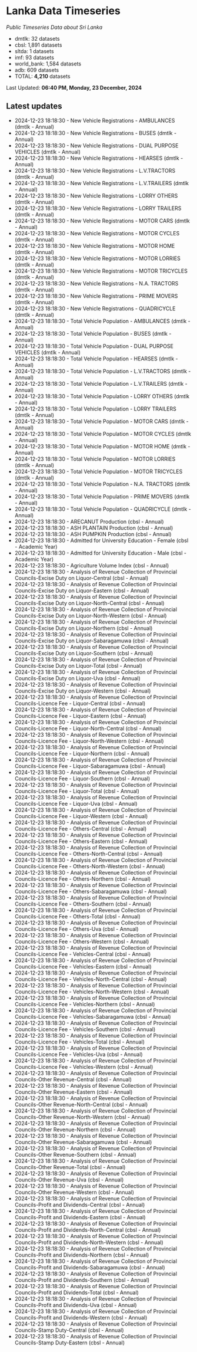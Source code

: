 # Lanka Data Timeseries
*Public Timeseries Data about Sri Lanka*

* dmtlk: 32 datasets
* cbsl: 1,891 datasets
* sltda: 1 datasets
* imf: 93 datasets
* world_bank: 1,584 datasets
* adb: 609 datasets
* TOTAL: **4,210** datasets

Last Updated: **06:40 PM, Monday, 23 December, 2024**

## Latest updates

* 2024-12-23 18:18:30 - New Vehicle Registrations - AMBULANCES (dmtlk - Annual)
* 2024-12-23 18:18:30 - New Vehicle Registrations - BUSES (dmtlk - Annual)
* 2024-12-23 18:18:30 - New Vehicle Registrations - DUAL PURPOSE VEHICLES (dmtlk - Annual)
* 2024-12-23 18:18:30 - New Vehicle Registrations - HEARSES (dmtlk - Annual)
* 2024-12-23 18:18:30 - New Vehicle Registrations - L.V.TRACTORS (dmtlk - Annual)
* 2024-12-23 18:18:30 - New Vehicle Registrations - L.V.TRAILERS (dmtlk - Annual)
* 2024-12-23 18:18:30 - New Vehicle Registrations - LORRY OTHERS (dmtlk - Annual)
* 2024-12-23 18:18:30 - New Vehicle Registrations - LORRY TRAILERS (dmtlk - Annual)
* 2024-12-23 18:18:30 - New Vehicle Registrations - MOTOR CARS (dmtlk - Annual)
* 2024-12-23 18:18:30 - New Vehicle Registrations - MOTOR CYCLES (dmtlk - Annual)
* 2024-12-23 18:18:30 - New Vehicle Registrations - MOTOR HOME (dmtlk - Annual)
* 2024-12-23 18:18:30 - New Vehicle Registrations - MOTOR LORRIES (dmtlk - Annual)
* 2024-12-23 18:18:30 - New Vehicle Registrations - MOTOR TRICYCLES (dmtlk - Annual)
* 2024-12-23 18:18:30 - New Vehicle Registrations - N.A. TRACTORS (dmtlk - Annual)
* 2024-12-23 18:18:30 - New Vehicle Registrations - PRIME MOVERS (dmtlk - Annual)
* 2024-12-23 18:18:30 - New Vehicle Registrations - QUADRICYCLE (dmtlk - Annual)
* 2024-12-23 18:18:30 - Total Vehicle Population - AMBULANCES (dmtlk - Annual)
* 2024-12-23 18:18:30 - Total Vehicle Population - BUSES (dmtlk - Annual)
* 2024-12-23 18:18:30 - Total Vehicle Population - DUAL PURPOSE VEHICLES (dmtlk - Annual)
* 2024-12-23 18:18:30 - Total Vehicle Population - HEARSES (dmtlk - Annual)
* 2024-12-23 18:18:30 - Total Vehicle Population - L.V.TRACTORS (dmtlk - Annual)
* 2024-12-23 18:18:30 - Total Vehicle Population - L.V.TRAILERS (dmtlk - Annual)
* 2024-12-23 18:18:30 - Total Vehicle Population - LORRY OTHERS (dmtlk - Annual)
* 2024-12-23 18:18:30 - Total Vehicle Population - LORRY TRAILERS (dmtlk - Annual)
* 2024-12-23 18:18:30 - Total Vehicle Population - MOTOR CARS (dmtlk - Annual)
* 2024-12-23 18:18:30 - Total Vehicle Population - MOTOR CYCLES (dmtlk - Annual)
* 2024-12-23 18:18:30 - Total Vehicle Population - MOTOR HOME (dmtlk - Annual)
* 2024-12-23 18:18:30 - Total Vehicle Population - MOTOR LORRIES (dmtlk - Annual)
* 2024-12-23 18:18:30 - Total Vehicle Population - MOTOR TRICYCLES (dmtlk - Annual)
* 2024-12-23 18:18:30 - Total Vehicle Population - N.A. TRACTORS (dmtlk - Annual)
* 2024-12-23 18:18:30 - Total Vehicle Population - PRIME MOVERS (dmtlk - Annual)
* 2024-12-23 18:18:30 - Total Vehicle Population - QUADRICYCLE (dmtlk - Annual)
* 2024-12-23 18:18:30 - ARECANUT Production (cbsl - Annual)
* 2024-12-23 18:18:30 - ASH PLANTAIN Production (cbsl - Annual)
* 2024-12-23 18:18:30 - ASH PUMPKIN Production (cbsl - Annual)
* 2024-12-23 18:18:30 - Admitted for University Education - Female (cbsl - Academic Year)
* 2024-12-23 18:18:30 - Admitted for University Education - Male (cbsl - Academic Year)
* 2024-12-23 18:18:30 - Agriculture Volume Index (cbsl - Annual)
* 2024-12-23 18:18:30 - Analysis of Revenue Collection of Provincial Councils-Excise Duty on Liquor-Central (cbsl - Annual)
* 2024-12-23 18:18:30 - Analysis of Revenue Collection of Provincial Councils-Excise Duty on Liquor-Eastern (cbsl - Annual)
* 2024-12-23 18:18:30 - Analysis of Revenue Collection of Provincial Councils-Excise Duty on Liquor-North-Central (cbsl - Annual)
* 2024-12-23 18:18:30 - Analysis of Revenue Collection of Provincial Councils-Excise Duty on Liquor-North-Western (cbsl - Annual)
* 2024-12-23 18:18:30 - Analysis of Revenue Collection of Provincial Councils-Excise Duty on Liquor-Northern (cbsl - Annual)
* 2024-12-23 18:18:30 - Analysis of Revenue Collection of Provincial Councils-Excise Duty on Liquor-Sabaragamuwa (cbsl - Annual)
* 2024-12-23 18:18:30 - Analysis of Revenue Collection of Provincial Councils-Excise Duty on Liquor-Southern (cbsl - Annual)
* 2024-12-23 18:18:30 - Analysis of Revenue Collection of Provincial Councils-Excise Duty on Liquor-Total (cbsl - Annual)
* 2024-12-23 18:18:30 - Analysis of Revenue Collection of Provincial Councils-Excise Duty on Liquor-Uva (cbsl - Annual)
* 2024-12-23 18:18:30 - Analysis of Revenue Collection of Provincial Councils-Excise Duty on Liquor-Western (cbsl - Annual)
* 2024-12-23 18:18:30 - Analysis of Revenue Collection of Provincial Councils-Licence Fee - Liquor-Central (cbsl - Annual)
* 2024-12-23 18:18:30 - Analysis of Revenue Collection of Provincial Councils-Licence Fee - Liquor-Eastern (cbsl - Annual)
* 2024-12-23 18:18:30 - Analysis of Revenue Collection of Provincial Councils-Licence Fee - Liquor-North-Central (cbsl - Annual)
* 2024-12-23 18:18:30 - Analysis of Revenue Collection of Provincial Councils-Licence Fee - Liquor-North-Western (cbsl - Annual)
* 2024-12-23 18:18:30 - Analysis of Revenue Collection of Provincial Councils-Licence Fee - Liquor-Northern (cbsl - Annual)
* 2024-12-23 18:18:30 - Analysis of Revenue Collection of Provincial Councils-Licence Fee - Liquor-Sabaragamuwa (cbsl - Annual)
* 2024-12-23 18:18:30 - Analysis of Revenue Collection of Provincial Councils-Licence Fee - Liquor-Southern (cbsl - Annual)
* 2024-12-23 18:18:30 - Analysis of Revenue Collection of Provincial Councils-Licence Fee - Liquor-Total (cbsl - Annual)
* 2024-12-23 18:18:30 - Analysis of Revenue Collection of Provincial Councils-Licence Fee - Liquor-Uva (cbsl - Annual)
* 2024-12-23 18:18:30 - Analysis of Revenue Collection of Provincial Councils-Licence Fee - Liquor-Western (cbsl - Annual)
* 2024-12-23 18:18:30 - Analysis of Revenue Collection of Provincial Councils-Licence Fee - Others-Central (cbsl - Annual)
* 2024-12-23 18:18:30 - Analysis of Revenue Collection of Provincial Councils-Licence Fee - Others-Eastern (cbsl - Annual)
* 2024-12-23 18:18:30 - Analysis of Revenue Collection of Provincial Councils-Licence Fee - Others-North-Central (cbsl - Annual)
* 2024-12-23 18:18:30 - Analysis of Revenue Collection of Provincial Councils-Licence Fee - Others-North-Western (cbsl - Annual)
* 2024-12-23 18:18:30 - Analysis of Revenue Collection of Provincial Councils-Licence Fee - Others-Northern (cbsl - Annual)
* 2024-12-23 18:18:30 - Analysis of Revenue Collection of Provincial Councils-Licence Fee - Others-Sabaragamuwa (cbsl - Annual)
* 2024-12-23 18:18:30 - Analysis of Revenue Collection of Provincial Councils-Licence Fee - Others-Southern (cbsl - Annual)
* 2024-12-23 18:18:30 - Analysis of Revenue Collection of Provincial Councils-Licence Fee - Others-Total (cbsl - Annual)
* 2024-12-23 18:18:30 - Analysis of Revenue Collection of Provincial Councils-Licence Fee - Others-Uva (cbsl - Annual)
* 2024-12-23 18:18:30 - Analysis of Revenue Collection of Provincial Councils-Licence Fee - Others-Western (cbsl - Annual)
* 2024-12-23 18:18:30 - Analysis of Revenue Collection of Provincial Councils-Licence Fee - Vehicles-Central (cbsl - Annual)
* 2024-12-23 18:18:30 - Analysis of Revenue Collection of Provincial Councils-Licence Fee - Vehicles-Eastern (cbsl - Annual)
* 2024-12-23 18:18:30 - Analysis of Revenue Collection of Provincial Councils-Licence Fee - Vehicles-North-Central (cbsl - Annual)
* 2024-12-23 18:18:30 - Analysis of Revenue Collection of Provincial Councils-Licence Fee - Vehicles-North-Western (cbsl - Annual)
* 2024-12-23 18:18:30 - Analysis of Revenue Collection of Provincial Councils-Licence Fee - Vehicles-Northern (cbsl - Annual)
* 2024-12-23 18:18:30 - Analysis of Revenue Collection of Provincial Councils-Licence Fee - Vehicles-Sabaragamuwa (cbsl - Annual)
* 2024-12-23 18:18:30 - Analysis of Revenue Collection of Provincial Councils-Licence Fee - Vehicles-Southern (cbsl - Annual)
* 2024-12-23 18:18:30 - Analysis of Revenue Collection of Provincial Councils-Licence Fee - Vehicles-Total (cbsl - Annual)
* 2024-12-23 18:18:30 - Analysis of Revenue Collection of Provincial Councils-Licence Fee - Vehicles-Uva (cbsl - Annual)
* 2024-12-23 18:18:30 - Analysis of Revenue Collection of Provincial Councils-Licence Fee - Vehicles-Western (cbsl - Annual)
* 2024-12-23 18:18:30 - Analysis of Revenue Collection of Provincial Councils-Other Revenue-Central (cbsl - Annual)
* 2024-12-23 18:18:30 - Analysis of Revenue Collection of Provincial Councils-Other Revenue-Eastern (cbsl - Annual)
* 2024-12-23 18:18:30 - Analysis of Revenue Collection of Provincial Councils-Other Revenue-North-Central (cbsl - Annual)
* 2024-12-23 18:18:30 - Analysis of Revenue Collection of Provincial Councils-Other Revenue-North-Western (cbsl - Annual)
* 2024-12-23 18:18:30 - Analysis of Revenue Collection of Provincial Councils-Other Revenue-Northern (cbsl - Annual)
* 2024-12-23 18:18:30 - Analysis of Revenue Collection of Provincial Councils-Other Revenue-Sabaragamuwa (cbsl - Annual)
* 2024-12-23 18:18:30 - Analysis of Revenue Collection of Provincial Councils-Other Revenue-Southern (cbsl - Annual)
* 2024-12-23 18:18:30 - Analysis of Revenue Collection of Provincial Councils-Other Revenue-Total (cbsl - Annual)
* 2024-12-23 18:18:30 - Analysis of Revenue Collection of Provincial Councils-Other Revenue-Uva (cbsl - Annual)
* 2024-12-23 18:18:30 - Analysis of Revenue Collection of Provincial Councils-Other Revenue-Western (cbsl - Annual)
* 2024-12-23 18:18:30 - Analysis of Revenue Collection of Provincial Councils-Profit and Dividends-Central (cbsl - Annual)
* 2024-12-23 18:18:30 - Analysis of Revenue Collection of Provincial Councils-Profit and Dividends-Eastern (cbsl - Annual)
* 2024-12-23 18:18:30 - Analysis of Revenue Collection of Provincial Councils-Profit and Dividends-North-Central (cbsl - Annual)
* 2024-12-23 18:18:30 - Analysis of Revenue Collection of Provincial Councils-Profit and Dividends-North-Western (cbsl - Annual)
* 2024-12-23 18:18:30 - Analysis of Revenue Collection of Provincial Councils-Profit and Dividends-Northern (cbsl - Annual)
* 2024-12-23 18:18:30 - Analysis of Revenue Collection of Provincial Councils-Profit and Dividends-Sabaragamuwa (cbsl - Annual)
* 2024-12-23 18:18:30 - Analysis of Revenue Collection of Provincial Councils-Profit and Dividends-Southern (cbsl - Annual)
* 2024-12-23 18:18:30 - Analysis of Revenue Collection of Provincial Councils-Profit and Dividends-Total (cbsl - Annual)
* 2024-12-23 18:18:30 - Analysis of Revenue Collection of Provincial Councils-Profit and Dividends-Uva (cbsl - Annual)
* 2024-12-23 18:18:30 - Analysis of Revenue Collection of Provincial Councils-Profit and Dividends-Western (cbsl - Annual)
* 2024-12-23 18:18:30 - Analysis of Revenue Collection of Provincial Councils-Stamp Duty-Central (cbsl - Annual)
* 2024-12-23 18:18:30 - Analysis of Revenue Collection of Provincial Councils-Stamp Duty-Eastern (cbsl - Annual)